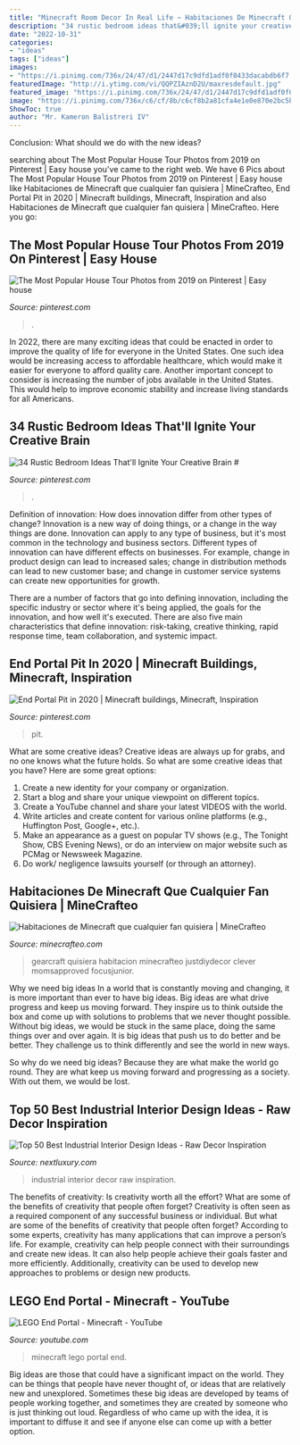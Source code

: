 ```yaml
---
title: "Minecraft Room Decor In Real Life ~ Habitaciones De Minecraft Que Cualquier Fan Quisiera"
description: "34 rustic bedroom ideas that&#039;ll ignite your creative brain #"
date: "2022-10-31"
categories:
- "ideas"
tags: ["ideas"]
images:
- "https://i.pinimg.com/736x/24/47/d1/2447d17c9dfd1adf0f0433dacabdb6f7.jpg"
featuredImage: "http://i.ytimg.com/vi/QQPZIAznD2U/maxresdefault.jpg"
featured_image: "https://i.pinimg.com/736x/24/47/d1/2447d17c9dfd1adf0f0433dacabdb6f7.jpg"
image: "https://i.pinimg.com/736x/c6/cf/8b/c6cf8b2a81cfa4e1e0e870e2bc5b2b65.jpg"
ShowToc: true
author: "Mr. Kameron Balistreri IV"
---
```



Conclusion: What should we do with the new ideas?
 

	

		
searching about The Most Popular House Tour Photos from 2019 on Pinterest | Easy house you've came to the right web. We have 6 Pics about The Most Popular House Tour Photos from 2019 on Pinterest | Easy house like Habitaciones de Minecraft que cualquier fan quisiera | MineCrafteo, End Portal Pit in 2020 | Minecraft buildings, Minecraft, Inspiration and also Habitaciones de Minecraft que cualquier fan quisiera | MineCrafteo. Here you go:
		
    
## The Most Popular House Tour Photos From 2019 On Pinterest | Easy House

<img loading=lazy src="https://i.pinimg.com/736x/7b/d3/b7/7bd3b715e59e6e4eadcb21b90ee9f267.jpg" onerror="this.onerror=null;this.src='https://tse4.mm.bing.net/th?id=OIP.dhc5uwNrW4XpE4rIN7EpjQHaLH&amp;pid=15.1';" alt="The Most Popular House Tour Photos from 2019 on Pinterest | Easy house">

_Source: pinterest.com_

>. 

	

In 2022, there are many exciting ideas that could be enacted in order to improve the quality of life for everyone in the United States. One such idea would be increasing access to affordable healthcare, which would make it easier for everyone to afford quality care. Another important concept to consider is increasing the number of jobs available in the United States. This would help to improve economic stability and increase living standards for all Americans.

    
## 34 Rustic Bedroom Ideas That&#039;ll Ignite Your Creative Brain #

<img loading=lazy src="https://i.pinimg.com/736x/c6/cf/8b/c6cf8b2a81cfa4e1e0e870e2bc5b2b65.jpg" onerror="this.onerror=null;this.src='https://tse4.mm.bing.net/th?id=OIP.64i-Tt5Yi2ZHrMfbdFLwqQHaJM&amp;pid=15.1';" alt="34 Rustic Bedroom Ideas That&#039;ll Ignite Your Creative Brain #">

_Source: pinterest.com_

>. 

	

Definition of innovation: How does innovation differ from other types of change?
Innovation is a new way of doing things, or a change in the way things are done. Innovation can apply to any type of business, but it's most common in the technology and business sectors.
Different types of innovation can have different effects on businesses. For example, change in product design can lead to increased sales; change in distribution methods can lead to new customer base; and change in customer service systems can create new opportunities for growth.

There are a number of factors that go into defining innovation, including the specific industry or sector where it's being applied, the goals for the innovation, and how well it's executed. There are also five main characteristics that define innovation: risk-taking, creative thinking, rapid response time, team collaboration, and systemic impact.

    
## End Portal Pit In 2020 | Minecraft Buildings, Minecraft, Inspiration

<img loading=lazy src="https://i.pinimg.com/736x/24/47/d1/2447d17c9dfd1adf0f0433dacabdb6f7.jpg" onerror="this.onerror=null;this.src='https://tse4.mm.bing.net/th?id=OIP.VF91dxMyBqRNmLXuvjacPgHaEK&amp;pid=15.1';" alt="End Portal Pit in 2020 | Minecraft buildings, Minecraft, Inspiration">

_Source: pinterest.com_

>pit. 

	

What are some creative ideas?
Creative ideas are always up for grabs, and no one knows what the future holds. So what are some creative ideas that you have? Here are some great options: 
1. Create a new identity for your company or organization.
2. Start a blog and share your unique viewpoint on different topics.
3. Create a YouTube channel and share your latest VIDEOS with the world. 
4. Write articles and create content for various online platforms (e.g., Huffington Post, Google+, etc.). 
5. Make an appearance as a guest on popular TV shows (e.g., The Tonight Show, CBS Evening News), or do an interview on major website such as PCMag or Newsweek Magazine. 
6. Do work/ negligence lawsuits yourself (or through an attorney).

    
## Habitaciones De Minecraft Que Cualquier Fan Quisiera | MineCrafteo

<img loading=lazy src="https://www.minecrafteo.com/wp-content/uploads/2015/10/habitacion-decorada-minecraft-2.jpg" onerror="this.onerror=null;this.src='https://tse1.mm.bing.net/th?id=OIP.NxGsHvFV2aNl9F0fQk58sgHaE7&amp;pid=15.1';" alt="Habitaciones de Minecraft que cualquier fan quisiera | MineCrafteo">

_Source: minecrafteo.com_

>gearcraft quisiera habitacion minecrafteo justdiydecor clever momsapproved focusjunior. 

	

Why we need big ideas
In a world that is constantly moving and changing, it is more important than ever to have big ideas. Big ideas are what drive progress and keep us moving forward. They inspire us to think outside the box and come up with solutions to problems that we never thought possible.
Without big ideas, we would be stuck in the same place, doing the same things over and over again. It is big ideas that push us to do better and be better. They challenge us to think differently and see the world in new ways.

So why do we need big ideas? Because they are what make the world go round. They are what keep us moving forward and progressing as a society. With out them, we would be lost.

    
## Top 50 Best Industrial Interior Design Ideas - Raw Decor Inspiration

<img loading=lazy src="http://nextluxury.com/wp-content/uploads/industrial-design-home-interior.jpg" onerror="this.onerror=null;this.src='https://tse3.mm.bing.net/th?id=OIP.Cl3erX0N0BSZsYaO7cs89wHaLH&amp;pid=15.1';" alt="Top 50 Best Industrial Interior Design Ideas - Raw Decor Inspiration">

_Source: nextluxury.com_

>industrial interior decor raw inspiration. 

	

The benefits of creativity: Is creativity worth all the effort? What are some of the benefits of creativity that people often forget?
Creativity is often seen as a required component of any successful business or individual. But what are some of the benefits of creativity that people often forget? According to some experts, creativity has many applications that can improve a person’s life. For example, creativity can help people connect with their surroundings and create new ideas. It can also help people achieve their goals faster and more efficiently. Additionally, creativity can be used to develop new approaches to problems or design new products.

    
## LEGO End Portal - Minecraft - YouTube

<img loading=lazy src="http://i.ytimg.com/vi/QQPZIAznD2U/maxresdefault.jpg" onerror="this.onerror=null;this.src='https://tse4.mm.bing.net/th?id=OIP.ZfxVQmQAcFe3N79bRdMiNgHaEK&amp;pid=15.1';" alt="LEGO End Portal - Minecraft - YouTube">

_Source: youtube.com_

>minecraft lego portal end. 

	

Big ideas are those that could have a significant impact on the world. They can be things that people have never thought of, or ideas that are relatively new and unexplored. Sometimes these big ideas are developed by teams of people working together, and sometimes they are created by someone who is just thinking out loud. Regardless of who came up with the idea, it is important to diffuse it and see if anyone else can come up with a better option.

